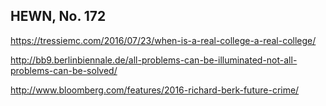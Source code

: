 ## HEWN, No. 172

https://tressiemc.com/2016/07/23/when-is-a-real-college-a-real-college/

http://bb9.berlinbiennale.de/all-problems-can-be-illuminated-not-all-problems-can-be-solved/

http://www.bloomberg.com/features/2016-richard-berk-future-crime/
